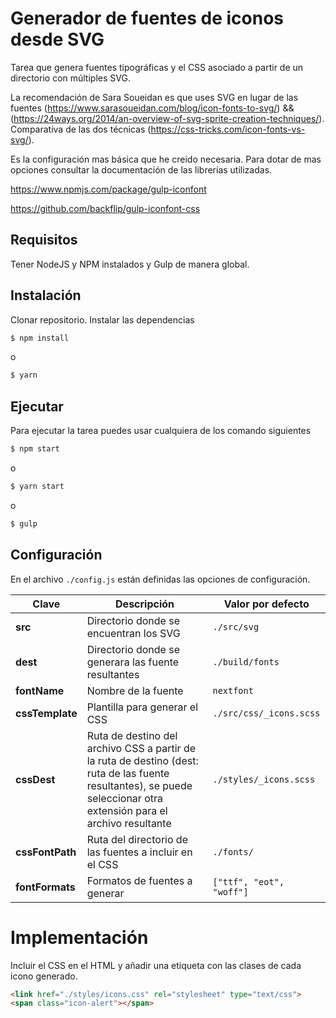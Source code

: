 # Generador de fuentes de iconos desde SVG
Tarea que genera fuentes tipográficas y el CSS asociado a partir de un directorio con múltiples SVG.

La recomendación de Sara Soueidan es que uses SVG en lugar de las fuentes (https://www.sarasoueidan.com/blog/icon-fonts-to-svg/) && (https://24ways.org/2014/an-overview-of-svg-sprite-creation-techniques/).
Comparativa de las dos técnicas (https://css-tricks.com/icon-fonts-vs-svg/).

Es la configuración mas básica que he creido necesaria. Para dotar de mas opciones consultar la documentación de las librerías utilizadas.

https://www.npmjs.com/package/gulp-iconfont

https://github.com/backflip/gulp-iconfont-css

## Requisitos
Tener NodeJS y NPM instalados y Gulp de manera global.

## Instalación
Clonar repositorio.
Instalar las dependencias
```bash
$ npm install
```
o
```bash
$ yarn
```

## Ejecutar

Para ejecutar la tarea puedes usar cualquiera de los comando siguientes

```bash
$ npm start
```
o
```bash
$ yarn start
```
o
```bash
$ gulp
```

## Configuración

En el archivo `./config.js` están definidas las opciones de configuración.

Clave | Descripción | Valor por defecto
--- | --- | ---
**src**  | Directorio donde se encuentran los SVG  | `./src/svg`
**dest** | Directorio donde se generara las fuente resultantes |`./build/fonts`
**fontName** | Nombre de la fuente |    `nextfont`
**cssTemplate** | Plantilla para generar el CSS | `./src/css/_icons.scss`
**cssDest** | Ruta de destino del archivo CSS a partir de la ruta de destino (dest: ruta de las fuente resultantes), se puede seleccionar otra extensión para el archivo resultante | `./styles/_icons.scss`
**cssFontPath** | Ruta del directorio de las fuentes a incluir en el CSS | `./fonts/`
**fontFormats** | Formatos de fuentes a generar | `["ttf", "eot", "woff"]`


# Implementación

Incluir el CSS en el HTML y añadir una etiqueta con las clases de cada icono generado.

```HTML
<link href="./styles/icons.css" rel="stylesheet" type="text/css">
<span class="icon-alert"></span>
```
